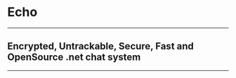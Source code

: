 # <h1>Echo</h1>
______
Encrypted, Untrackable, Secure, Fast and OpenSource .net chat system
--------------------------------------------------------------------
______
